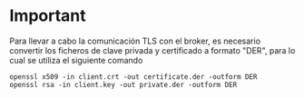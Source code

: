 # Important

Para llevar a cabo la comunicación TLS con el broker, es necesario convertir los ficheros de clave privada y certificado a formato "DER", para lo cual se utiliza el siguiente comando

```
openssl x509 -in client.crt -out certificate.der -outform DER
openssl rsa -in client.key -out private.der -outform DER
```